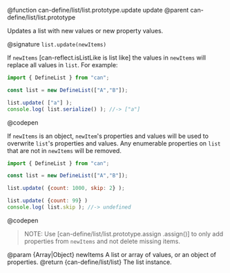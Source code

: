 @function can-define/list/list.prototype.update update
@parent can-define/list/list.prototype

Updates a list with new values or new property values.

@signature `list.update(newItems)`

  If `newItems` [can-reflect.isListLike is list like] the values in `newItems` will replace all values in `list`.  For example:

  ```js
  import { DefineList } from "can";

  const list = new DefineList(["A","B"]);

  list.update( ["a"] );
  console.log( list.serialize() ); //-> ["a"]
  ```
  @codepen

  If `newItems` is an object, `newItem`'s properties and values will be used to overwrite
  `list`'s properties and values. Any enumerable properties on `list` that are
  not in `newItems` will be removed.

  ```js
  import { DefineList } from "can";

  const list = new DefineList(["A","B"]);

  list.update( {count: 1000, skip: 2} );

  list.update( {count: 99} )
  console.log( list.skip ); //-> undefined
  ```
  @codepen

  > NOTE: Use [can-define/list/list.prototype.assign .assign()] to only add properties
  from `newItems` and not delete missing items.

  @param {Array|Object} newItems A list or array of values, or an object of properties.
  @return {can-define/list/list} The list instance.
